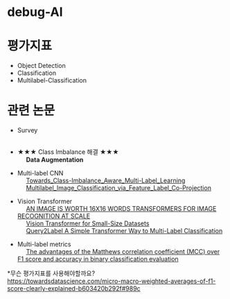 # debug-AI

# 평가지표  
  * Object Detection
  * Classification
  * Multilabel-Classification

# 관련 논문
  * Survey
  <span><br>&nbsp;&nbsp;&nbsp;&nbsp; </span>
  
  * ★★★ Class Imbalance 해결 ★★★
  <span><br>&nbsp;&nbsp;&nbsp;&nbsp; <b>Data Augmentation</b></span>
  
  * Multi-label CNN
  <span><br>&nbsp;&nbsp;&nbsp;&nbsp; [Towards_Class-Imbalance_Aware_Multi-Label_Learning](https://www.ijcai.org/Proceedings/15/Papers/567.pdf)</span>
  <span><br>&nbsp;&nbsp;&nbsp;&nbsp; [Multilabel_Image_Classification_via_Feature_Label_Co-Projection](https://ieeexplore.ieee.org/stamp/stamp.jsp?tp=&arnumber=8985434)</span>
  * Vision Transformer
  <span><br>&nbsp;&nbsp;&nbsp;&nbsp; [AN IMAGE IS WORTH 16X16 WORDS TRANSFORMERS FOR IMAGE RECOGNITION AT SCALE](https://arxiv.org/pdf/2010.11929)</span>
  <span><br>&nbsp;&nbsp;&nbsp;&nbsp; [Vision Transformer for Small-Size Datasets](https://arxiv.org/pdf/2112.13492)</span>
  <span><br>&nbsp;&nbsp;&nbsp;&nbsp; [Query2Label A Simple Transformer Way to Multi-Label Classification](https://arxiv.org/pdf/2107.10834)</span>    
  
  * Multi-label metrics
  <span><br>&nbsp;&nbsp;&nbsp;&nbsp; [The advantages of the Matthews correlation coefficient (MCC) over F1 score and accuracy in binary classification evaluation](https://bmcgenomics.biomedcentral.com/track/pdf/10.1186/s12864-019-6413-7.pdf)</span>
  
*무슨 평가지표를 사용해야할까요?<br>
https://towardsdatascience.com/micro-macro-weighted-averages-of-f1-score-clearly-explained-b603420b292f#989c
